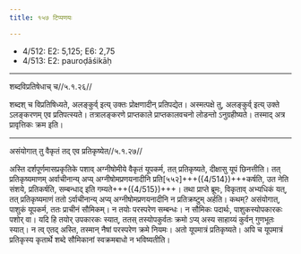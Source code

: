 ```yaml
---
title: १५७ टिप्पणयः

---
```

- 4/512: E2: 5,125; E6: 2,75
- 4/513: E2: pauroḍāśikāḥ

____________________________________________


शब्दविप्रतिषेधाच् च//५.१.२६//

शब्दश् च विप्रतिषिध्यते, अलङ्कुर्व् इत्य् उक्तः प्रोक्षणादीन् प्रतिपद्येत। अस्मत्पक्षे तु, अलङ्कुर्व् इत्य् उक्ते ऽलङ्करणम् एव प्रतिपत्स्यते। तत्रालङ्करणे प्राप्तकाले प्राप्तकालवचनो लोडन्तो ऽनुग्रहीष्यते। तस्माद् अत्र प्रावृत्तिकः क्रम इति।


____________________________________________


असंयोगात् तु वैकृतं तद् एव प्रतिकृष्येत//५.१.२७//

अस्ति दर्शपूर्णमासप्रकृतिके पशाव् अग्नीषोमीये वैकृतं यूपकर्म, तत् प्रतिकृष्यते, दीक्षासु यूपं छिनत्तीति। तत् प्रतिकृष्यमाणम् अर्वाचीनान्य् अप्य् अग्नीषोमप्रणयनादीनि प्रति[५५२]+++({4/514})+++कर्षति, उत नेति संशये, प्रतिकर्षति, सम्बन्धाद् इति गम्यते+++({4/515})+++।
तथा प्राप्ते ब्रूमः, विकृताव् अभ्यधिकं यत्, तत् प्रतिकृष्यमाणं ततो ऽर्वाचीनान्य् अप्य् अग्नीषोमप्रणयनादीनि न प्रतिक्रष्टुम् अर्हति। कथम्? असंयोगात्, पाशुकं यूपकर्म, ततः प्राचीनं सौमिकम्। न तयोः परस्परेण सम्बन्धः। न सौमिकः पदार्थः, पाशुकस्योपकारकः पशोर् वा। यदि हि तयोर् उपकारकः स्यात्, ततस् तस्योपकुर्वतः क्रमो ऽप्य् अस्य साहाय्यं कुर्वन् गुणभूतः स्यात्। न त्व् एतद् अस्ति, तस्मान् नैषां परस्परेण क्रमे नियमः। अतो यूपमात्रं प्रतिकृष्यते। अपि च यूपमात्रं प्रतिकृस्य कृतार्थे शब्दे सौमिकानां स्वक्रमबाधो न भविष्यतीति।